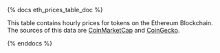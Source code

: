 {% docs eth_prices_table_doc %}

This table contains hourly prices for tokens on the Ethereum Blockchain. 
The sources of this data are [CoinMarketCap](https://coinmarketcap.com/) and [CoinGecko](https://www.coingecko.com/).

{% enddocs %}